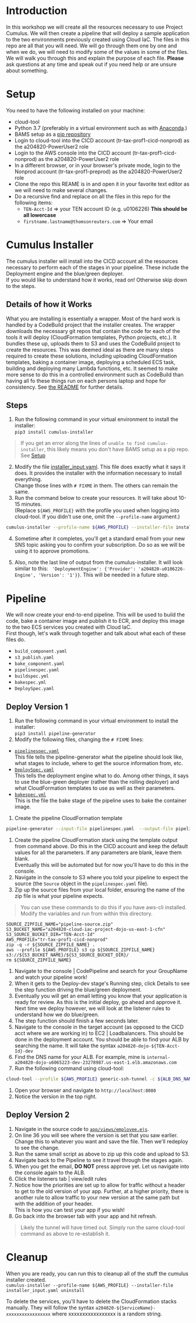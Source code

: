# Introduction
In this workshop we will create all the resources necessary to use Project Cumulus.  We will then create a pipeline that will deploy a sample application to the two environments previously created using Cloud IaC.  The files in this repo are all that you will need.  We will go through them one by one and when we do, we will need to modify some of the values in some of the files.  We will walk you through this and explain the purpose of each file.  **Please** ask questions at any time and speak out if you need help or are unsure about something.

# Setup
You need to have the following installed on your machine:
* cloud-tool
* Python 3.7 (preferably in a virtual environment such as with [Anaconda](https://www.anaconda.com/distribution/).)
* BAMS setup as a [pip repository](https://thehub.thomsonreuters.com/docs/DOC-2735743)
* Login to cloud-tool into the CICD account (tr-tax-prof1-cicd-nonprod) as the a204820-PowerUser2 role
* Login to the AWS console into the CICD account (tr-tax-prof1-cicd-nonprod) as the a204820-PowerUser2 role
* In a different browser, or in your browser's private mode, login to the Nonprod account (tr-tax-prof1-preprod) as the a204820-PowerUser2 role
* Clone the repo this REAME is in and open it in your favorite text editor as we will need to make several changes.
* Do a recursive find and replace on all the files in this repo for the following items:
  * `TEN-Acct-Id` => your TEN account ID (e.g. u0106226)  **This should be all lowercase**
  * `firstname.lastname@thomsonreuters.com` => Your email

# Cumulus Installer
The cumulus installer will install into the CICD account all the resources necessary to perform each of the stages in your pipeline.  These include the Deployment engine and the blue/green deployer.  
If you would like to understand how it works, read on!  Otherwise skip down to the steps.

## Details of how it Works
What you are installing is essentially a wrapper.  Most of the hard work is handled by a CodeBuild project that the installer creates.  The wrapper downloads the necessary git repos that contain the code for each of the tools it will deploy (CloudFormation templates, Python projects, etc.).  It bundles these up, uploads them to S3 and uses the CodeBuild project to create the resources.  This was deemed ideal as there are many steps required to create these solutions, including uploading CloudFormation templates, baking a container image, deploying a scheduled ECS task, building and deploying many Lambda functions, etc.  It seemed to make more sense to do this in a controlled environment such as CodeBuild than having all fo these things run on each persons laptop and hope for consistency. See [the README](https://git.sami.int.thomsonreuters.com/project-cumulus/python-cumulus-installer) for further details.

## Steps
1. Run the following command in your virtual environment to install the installer:  
`pip3 install cumulus-installer`  
> If you get an error along the lines of `unable to find cumulus-installer`, this likely means you don't have BAMS setup as a pip repo.  See [Setup](#setup)

2. Modify the file [installer_input.yaml](installer_input.yaml).  This file does exactly what it says it does.  It provides the installer with the information necessary to install everything.  
Change those lines with `# FIXME` in them.  The others can remain the same.
3. Run the command below to create your resources.  It will take about 10-15 minutes.  
(Replace `${AWS_PROFILE}` with the profile you used when logging into cloud-tool.  If you didn't use one, omit the `--profile-name` argument.)  
```sh
cumulus-installer --profile-name ${AWS_PROFILE} --installer-file installer_input.yaml install
```
4.  Sometime after it completes, you'll get a standard email from your new SNS topic asking you to confirm your subscription.  Do so as we will be using it to approve promotions.

1. Also, note the last line of output from the cumulus-installer. It will look similar to this: ` 'DeploymentEngine': {'Provider': 'a204820-u0106226-Engine', 'Version': '1'}}`.  This will be needed in a future step.

# Pipeline
We will now create your end-to-end pipeline.  This will be used to build the code, bake a container image and publish it to ECR, and deploy this image to the two ECS services you created with Cloud IaC.  
First though, let's walk through together and talk about what each of these files do.
* `build_component.yaml`
* `s3_publish.yaml`
* `bake_component.yaml`
* `pipelinespec.yaml`
* `buildspec.yml`
* `bakespec.yml`
* `DeploySpec.yaml`


## Deploy Version 1
1. Run the following command in your virtual environment to install the installer:  
`pip3 install pipeline-generator`
1. Modify the following files, changing the `# FIXME` lines:
  * [`pipelinespec.yaml`](pipelinespec.yaml)  
  This file tells the pipeline-generator what the pipeline should look like, what stages to include, where to get the source information from, etc.
  * [`DeploySpec.yaml`](DeploySpec.yaml)  
  This tells the deployment engine what to do.  Among other things, it says to use the blue-green deployer (rather than the rolling deployer) and what CloudFormation templates to use as well as their parameters.
  * [`bakespec.yml`](bakespec.yml)  
  This is the file the bake stage of the pipeline uses to bake the container image.
1. Create the pipeline CloudFormation template  
```sh
pipeline-generator --input-file pipelinespec.yaml  --output-file pipeline-cfn.yaml
```

1. Create the pipeline CloudFormation stack using the template output from command above.  Do this in the CICD account and keep the default values for all the parameters.  If any parameters are blank, leave them blank.  
Eventually this will be automated but for now you'll have to do this in the console.  
1. Navigate in the console to S3 where you told your pipeline to expect the source (the `Source` object in the `pipelinespec.yaml` file).
1. Zip up the source files from your local folder, ensuring the name of the zip file is what your pipeline expects.
> You can use these commands to do this if you have aws-cli installed.  Modify the variables and run from within this directory.
```shell
SOURCE_ZIPFILE_NAME="pipeline-source.zip"
S3_BUCKET_NAME="a204820-cloud-iac-project-dojo-us-east-1-cfn"
S3_SOURCE_BUCKET_DIR="TEN-Acct-Id"
AWS_PROFILE="tr-tax-prof1-cicd-nonprod"
zip -q -r ${SOURCE_ZIPFILE_NAME} .
aws --profile ${AWS_PROFILE} s3 cp ${SOURCE_ZIPFILE_NAME} s3://${S3_BUCKET_NAME}/${S3_SOURCE_BUCKET_DIR}/
rm ${SOURCE_ZIPFILE_NAME}
```

1. Navigate to the console | CodePipeline and search for your GroupName and watch your pipeline work!
1. When it gets to the Deploy-dev stage's Running step, click Details to see the step function driving the blue/green deployment.
1. Eventually you will get an email letting you know that your application is ready for review.  As this is the initial deploy, go ahead and approve it.  Next time we deploy however, we will look at the listener rules to understand how we do blue/green.
1. The step function should finish a few seconds later.
1. Navigate to the console in the target account (as opposed to the CICD acct where we are working in) to EC2 | Loadbalancers.  This should be done in the deployment account.  You should be able to find your ALB by searching the name.  It will take the syntax `a204820-dojo-${TEN-Acct-Id}-dev`
1. Find the DNS name for your ALB.  For example, mine is `internal-a204820-dojo-u6065223-dev-23278987.us-east-1.elb.amazonaws.com`
1. Run the following command using cloud-tool:  
```sh
cloud-tool --profile ${AWS_PROFILE} generic-ssh-tunnel -c ${ALB_DNS_NAME} -q 80 -r 8080
```
1. Open your browser and navigate to `http://localhost:8080`
1. Notice the version in the top right.

## Deploy Version 2
1. Navigate in the source code to [`app/views/employee.ejs`](app/views/employee.ejs).
1. On line 36 you will see where the version is set that you saw earlier.  Change this to whatever you want and save the file.  Then we'll redeploy to see the change.
1. Run the same small script as above to zip up this code and upload to S3.
1. Navigate back to the Pipeline to see it travel through the stages again.
1. When you get the email, **DO NOT** press approve yet.  Let us navigate into the console again to the ALB.
1. Click the listeners tab | view/edit rules
1. Notice how the priorities are set up to allow for traffic without a header to get to the old version of your app.  Further, at a higher priority, there is another rule to allow traffic to your new version at the same path but with the addition of your header.  
This is how you can test your app if you wish!
1. Go back into the browser tab with your app and hit refresh.  
> Likely the tunnel will have timed out.  Simply run the same cloud-tool command as above to re-establish it.

# Cleanup
When you are ready, you can run this to cleanup all of the stuff the cumulus installer created.  
`cumulus-installer --profile-name ${AWS_PROFILE} --installer-file installer_input.yaml uninstall`

To delete the services, you'll have to delete the CloudFormation stacks manually.  They will follow the syntax `a204820-${ServiceName}-xxxxxxxxxxxxxxxxx` where xxxxxxxxxxxxxxxxx is a random string.
